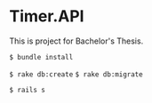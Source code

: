 # Timer.API

This is project for Bachelor's Thesis.

`$ bundle install`

`$ rake db:create`
`$ rake db:migrate`

`$ rails s`
